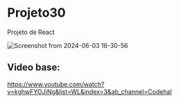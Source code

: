 # Projeto30
Projeto de React

![Screenshot from 2024-06-03 16-30-56](https://github.com/kaikyazz/Projeto30/assets/162380907/6e82debb-52a9-4b5b-96d6-3ddc710385ad)

## Video base: 
https://www.youtube.com/watch?v=kghwFYOJiNg&list=WL&index=3&ab_channel=Codehal
